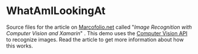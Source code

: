 # WhatAmILookingAt

Source files for the article on [Marcofolio.net](http://www.marcofolio.net/) called "*Image Recognition with Computer Vision and Xamarin*" . This demo uses the [Computer Vision API](https://www.microsoft.com/cognitive-services/en-us/computer-vision-api) to recognize images. Read the article to get more information about how this works.